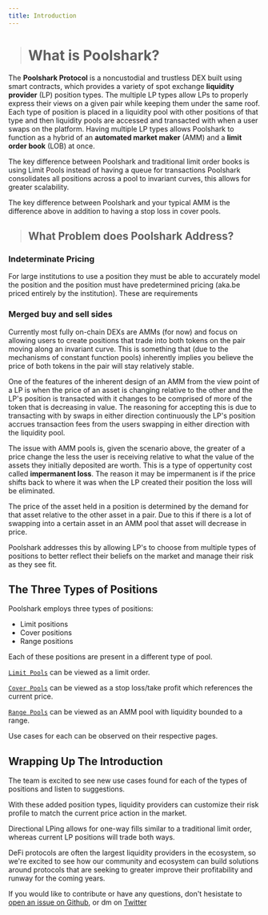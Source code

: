 ```yaml
---
title: Introduction
---
```

># **What is Poolshark?**

The **Poolshark Protocol** is a noncustodial and trustless DEX built using smart contracts, which provides a variety of spot exchange **liquidity provider** (LP) position types. The multiple LP types allow LPs to properly express their views on a given pair while keeping them under the same roof. Each type of position is placed in a liquidity pool with other positions of that type and then liquidity pools are accessed and transacted with when a user swaps on the platform. Having multiple LP types allows Poolshark to function as a hybrid of an **automated market maker** (AMM) and a **limit order book** (LOB) at once.

The key difference between Poolshark and traditional limit order books is using Limit Pools instead of having a queue for transactions Poolshark consolidates all positions across a pool to invariant curves, this allows for greater scalability.

The key difference between Poolshark and your typical AMM is the difference above in addition to having a stop loss in cover pools. 

>## **What Problem does Poolshark Address?**

### **Indeterminate Pricing**

For large institutions to use a position they must be able to accurately model the position and the position must  have predetermined pricing (aka.be priced entirely by the institution). These are requirements

### **Merged buy and sell sides**

Currently most fully on-chain DEXs are AMMs (for now) and focus on allowing users to create positions that trade into both tokens on the pair moving along an invariant curve. This is something that (due to the mechanisms of constant function pools) inherently implies you believe the price of both tokens in the pair will stay relatively stable. 

One of the features of the inherent design of an AMM from the view point of a LP is when the price of an asset is changing relative to the other and the LP's position is transacted with it changes to be comprised of more of the token that is decreasing in value. The reasoning for accepting this is due to transacting with by swaps in either direction continuously the LP's position accrues transaction fees from the users swapping in either direction with the liquidity pool.

The issue with AMM pools is, given the scenario above, the greater of a price change the less the user is receiving relative to what the value of the assets they initially deposited are worth. This is a type of oppertunity cost called **impermanent loss**. The reason it may be impermanent is if the price shifts back to where it was when the LP created their position the loss will be eliminated. 

The price of the asset held in a position is determined by the demand for that asset relative to the other asset in a pair. Due to this if there is a lot of swapping into a certain asset in an AMM pool that asset will decrease in price.

Poolshark addresses this by allowing LP's to choose from multiple types of positions to better reflect their beliefs on the market and manage their risk as they see fit.

## **The Three Types of Positions**

Poolshark employs three types of positions:

- Limit positions
- Cover positions
- Range positions

Each of these positions are present in a different type of pool.

[`Limit Pools`](limit-pools) can be viewed as a limit order.

[`Cover Pools`](cover-pools) can be viewed as a stop loss/take profit which references the current price.

[`Range Pools`](range-pools) can be viewed as an AMM pool with liquidity bounded to a range.

Use cases for each can be observed on their respective pages.

## **Wrapping Up The Introduction**

The team is excited to see new use cases found for each of the types of positions and listen to suggestions. 

With these added position types, liquidity providers can customize their risk profile to match the current price action in the market.

Directional LPing</em> allows for one-way fills similar to a traditional limit order, whereas current LP positions will trade both ways.

DeFi protocols are often the largest liquidity providers in the ecosystem, so we're excited to see how our community and ecosystem can build solutions around protocols that are seeking to greater improve their profitability and runway for the coming years.

If you would like to contribute or have any questions, don't hesistate to [open an issue on Github](https://github.com/poolsharks-protocol/docs/issues), or dm on [Twitter](https://twitter.com/poolsharks_labs)

<br/><br/><br/>
